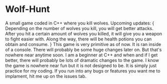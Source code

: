 # Wolf-Hunt
A small game coded in C++ where you kill wolves.
Upcoming updates: {
Depending on the number of wolves you kill, you will get better attacks.
After you hit a certain amount of wolves you killed, it will give you a weapon to fight easier with.
Along the way, there will be health potions you can obtain and consume.
}
This game is very primitive as of now. It is ran inside of a console. There will probably be some huge changes later on.
But that's nowhere near anytime soon. I am a beginner at C++ and when and if I get better, there will probably be lots of dramatic
changes to the game. I know the game is nowhere near fun but it is not designed to be. It is simply just practice for my coding.
If you run into any bugs or features you want me to implament, hit me up on the issues tab.
